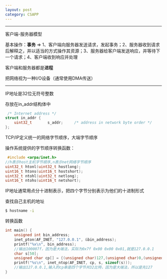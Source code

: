 ```yaml
---
layout: post 
category: CSAPP 
---
```


---

客户端-服务器模型

基本操作：**事务** $\Rightarrow$ 1、客户端向服务器发送请求，发起事务；2、服务器收到请求后解释之，并以适当的方式操作其资源；3、服务器给客户端发送响应，并等待下一个请求；4、客户端收到响应并处理

客户端和服务器都是**进程**

把网络视为一种I/O设备（通常使用DMA传送）

---

IP地址是32位无符号整数

存放在in_addr结构体中

```c
 /* Internet address */
struct in_addr {
	uint32_t       s_addr;     /* address in network byte order */
};
```

TCP/IP定义统一的网络字节顺序，大端字节顺序

操作系统提供的字节顺序转换函数：

```c
 #include <arpa/inet.h>
//h表示host主机字节顺序,n表示net网络字节顺序
uint32_t htonl(uint32_t hostlong);
uint16_t htons(uint16_t hostshort);
uint32_t ntohl(uint32_t netlong);
uint16_t ntohs(uint16_t netshort);
```

IP地址通常用点分十进制表示，把四个字节分别表示为他们的十进制形式

查找自己主机的地址

```bash
$ hostname -i
```

转换函数

```c
int main() {
    unsigned int bin_address;
    inet_pton(AF_INET, "127.0.0.1", &bin_address);
    printf("%x\n", bin_address);
    //输出100007f，因为是大端法，实际为0x7f 0x00 0x00 0x01,就是127.0.0.1
    char s[50];
    unsigned char cp[] = {(unsigned char)127,(unsigned char)0,(unsigned char)0,(unsigned char)1};
    printf("%s\n", inet_ntop(AF_INET, cp, s, sizeof(s)));
    //输出127.0.0.1,输入的cp串是四个字节共32比特，因为是大端法，所以是先127
}
```




